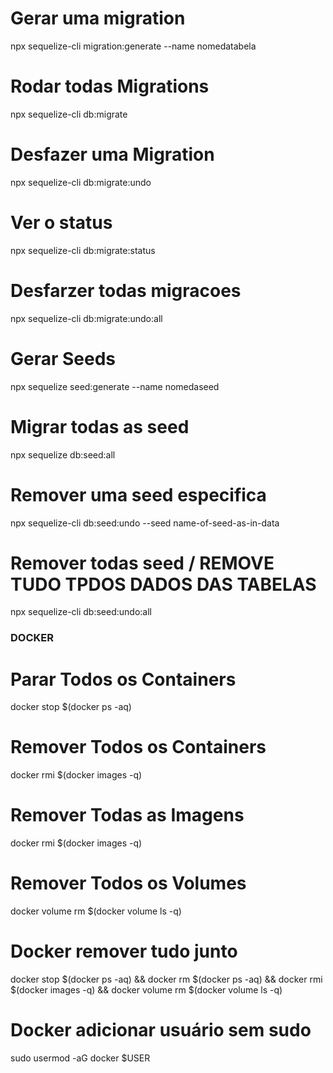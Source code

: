 # Gerar uma migration
npx sequelize-cli migration:generate --name nomedatabela

# Rodar todas Migrations
npx sequelize-cli db:migrate

# Desfazer uma Migration
npx sequelize-cli db:migrate:undo

# Ver o status
npx sequelize-cli db:migrate:status

# Desfarzer todas migracoes
npx sequelize-cli db:migrate:undo:all

# Gerar Seeds
npx sequelize seed:generate --name nomedaseed

# Migrar todas as seed
npx sequelize db:seed:all

# Remover uma seed especifica
npx sequelize-cli db:seed:undo --seed name-of-seed-as-in-data

# Remover todas seed / REMOVE TUDO TPDOS DADOS DAS TABELAS
npx sequelize-cli db:seed:undo:all


### DOCKER 

# Parar Todos os Containers
docker stop $(docker ps -aq)

# Remover Todos os Containers
docker rmi $(docker images -q)

# Remover Todas as Imagens
docker rmi $(docker images -q)

# Remover Todos os Volumes
docker volume rm $(docker volume ls -q)

# Docker remover tudo junto
docker stop $(docker ps -aq) && docker rm $(docker ps -aq) && docker rmi $(docker images -q) && docker volume rm $(docker volume ls -q)

# Docker adicionar usuário sem sudo
sudo usermod -aG docker $USER